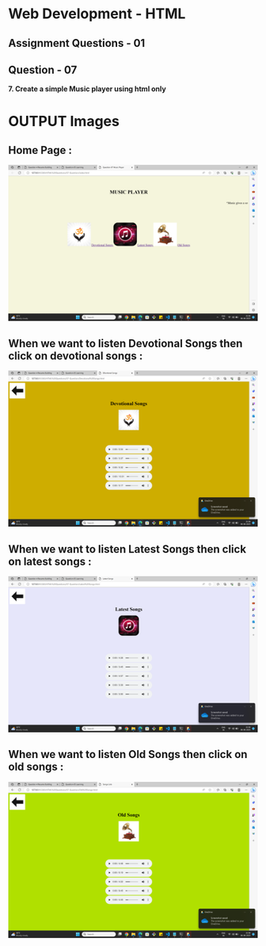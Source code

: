 # **Web Development - HTML**
## **Assignment Questions - 01**
## **Question - 07**

**7. Create a simple Music player using html only**

# **OUTPUT Images**

## **Home Page :**

![Home Page](./Images/Home%20Page.png)


## **When we want to listen Devotional Songs then click on devotional songs :**

![Devotional Image](./Images/Devotional%20Image.png)

## **When we want to listen Latest Songs then click on latest songs :**

![Latest Images](./Images/latest.png)



## **When we want to listen Old Songs then click on old songs :**


![Old Songs](./Images/old.png)
